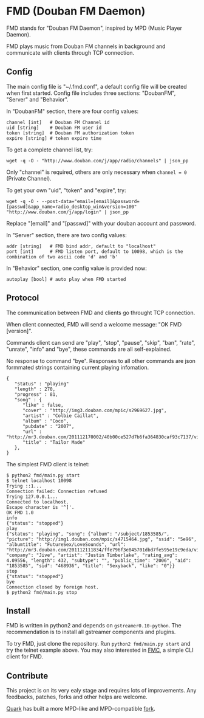 # FMD (Douban FM Daemon)

FMD stands for "Douban FM Daemon", inspired by MPD (Music Player Daemon).

FMD plays music from Douban FM channels in background and communicate with clients through TCP connection.

## Config

The main config file is "~/.fmd.conf", a default config file will be created when first started.
Config file includes three sections: "DoubanFM", "Server" and "Behavior".

In "DoubanFM" section, there are four config values:

	channel [int]   # Douban FM Channel id
	uid [string]    # Douban FM user id
	token [string]  # Douban FM authorization token
	expire [string] # token expire time

To get a complete channel list, try:
	
	wget -q -O - "http://www.douban.com/j/app/radio/channels" | json_pp

Only "channel" is required, others are only necessary when `channel = 0` (Private Channel).

To get your own "uid", "token" and "expire", try:

	wget -q -O - --post-data="email=[email]&password=[passwd]&app_name=radio_desktop_win&version=100" "http://www.douban.com/j/app/login" | json_pp

Replace "[email]" and "[passwd]" with your douban account and password.

In "Server" section, there are two config values:

	addr [string]   # FMD bind addr, default to "localhost"
	port [int]      # FMD listen port, default to 10098, which is the combination of two ascii code 'd' and 'b'

In "Behavior" section, one config value is provided now:

	autoplay [bool] # auto play when FMD started

## Protocol

The communication between FMD and clients go throught TCP connection.

When client connected, FMD will send a welcome message: "OK FMD [version]".

Commands client can send are "play", "stop", "pause", "skip", "ban", "rate", "unrate", "info" and "bye", these commands are all self-explained.

No response to command "bye". Responses to all other commands are json formmated strings containing current playing infomation.

	{
	   "status" : "playing"
	   "length" : 270,
	   "progress" : 81,
	   "song" : {
		  "like" : false,
		  "cover" : "http://img3.douban.com/mpic/s2969627.jpg",
		  "artist" : "Colbie Caillat",
		  "album" : "Coco",
		  "pubdate" : "2007",
		  "url" : "http://mr3.douban.com/201112170002/40b00ce527d7b6fa364830caf93c7137/view/song/small/p736376.mp3",
		  "title" : "Tailor Made"
	   },
	}


The simplest FMD client is telnet:

	$ python2 fmd/main.py start
	$ telnet localhost 10098
	Trying ::1...
	Connection failed: Connection refused
	Trying 127.0.0.1...
	Connected to localhost.
	Escape character is '^]'.
	OK FMD 1.0
	info
	{"status": "stopped"}
	play
	{"status": "playing", "song": {"album": "/subject/1853585/", "picture": "http://img1.douban.com/mpic/s4715464.jpg", "ssid": "5e96", "albumtitle": "FutureSex/LoveSounds", "url": "http://mr3.douban.com/201112111834/ffe796f3e845701dbd7fe595e19c9eda/view/song/small/p468936.mp3", "company": "Jive", "artist": "Justin Timberlake", "rating_avg": 4.09556, "length": 432, "subtype": "", "public_time": "2006", "aid": "1853585", "sid": "468936", "title": "Sexyback", "like": "0"}}
	stop
	{"status": "stopped"}
	bye
	Connection closed by foreign host.
	$ python2 fmd/main.py stop

## Install

FMD is written in python2 and depends on `gstreamer0.10-python`. The recommendation is to install all gstreamer components and plugins.

To try FMD, just clone the repository. Run `python2 fmd/main.py start` and try the telnet example above. You may also interested in [FMC](https://github.com/hzqtc/fmc), a simple CLI client for FMD.

## Contribute

This project is on its very ealy stage and requires lots of improvements. Any feedbacks, patches, forks and other helps are welcome.

[Quark](https://github.com/quark-zju) has built a more MPD-like and MPD-compatible [fork](https://github.com/quark-zju/fmd).
